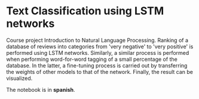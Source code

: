 # Text Classification using LSTM networks
Course project Introduction to Natural Language Processing. Ranking of a database of reviews into categories from 'very negative' to 'very positive' is performed using LSTM networks. Similarly, a similar process is performed when performing word-for-word tagging of a small percentage of the database. In the latter, a fine-tuning process is carried out by transferring the weights of other models to that of the network. Finally, the result can be visualized.

The notebook is in **spanish**.

